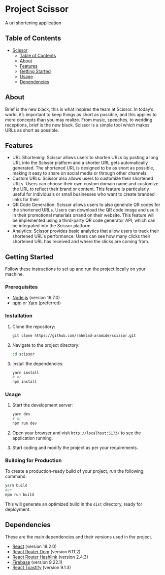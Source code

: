 # Project Scissor

A url shortening application

## Table of Contents

- [Scissor](#scissor)
  - [Table of Contents](#table-of-contents)
  - [About](#about)
  - [Features](#features)
  - [Getting Started](#getting-started)
  - [Usage](#usage)
  - [Dependencies](#dependencies)

## About

Brief is the new black, this is what inspires the team at Scissor. In today’s world, it’s important to keep things as short as possible, and this applies to more concepts than you may realize. From music, speeches, to wedding receptions, brief is the new black. Scissor is a simple tool which makes URLs as short as possible.

## Features

- URL Shortening:
Scissor allows users to shorten URLs by pasting a long URL into the Scissor platform and a shorter URL gets automatically generated. The shortened URL is designed to be as short as possible, making it easy to share on social media or through other channels.
- Custom URLs:
Scissor also allows users to customize their shortened URLs. Users can choose their own custom domain name and customize the URL to reflect their brand or content. This feature is particularly useful for individuals or small businesses who want to create branded links for their 
- QR Code Generation:
Scissor allows users to also generate QR codes for the shortened URLs. Users can download the QR code image and use it in their promotional materials or/and on their website. This feature will be implemented using a third-party QR code generator API, which can be integrated into the Scissor platform.
- Analytics:
Scissor provides basic analytics that allow users to track their shortened URL's performance. Users can see how many clicks their shortened URL has received and where the clicks are coming from.

## Getting Started

Follow these instructions to set up and run the project locally on your machine.

### Prerequisites

- [Node.js](https://nodejs.org) (version 19.7.0)
- [npm](https://www.npmjs.com) or [Yarn](https://yarnpkg.com) (preferred)

### Installation

1. Clone the repository:

   ```bash
   git clone https://github.com/rahmlad-aramide/scissor.git
   ```

2. Navigate to the project directory:

   ```bash
   cd scissor
   ```

3. Install the dependencies:

   ```bash
   yarn install
   # or 
   npm install
   ```

### Usage

1. Start the development server:

   ```bash
   yarn dev
   # or
   npm run dev
   ```

2. Open your browser and visit `http://localhost:5173/` to see the application running.

3. Start coding and modify the project as per your requirements.

### Building for Production

To create a production-ready build of your project, run the following command:

```bash
yarn build
#or 
npm run build
```

This will generate an optimized build in the `dist` directory, ready for deployment.


## Dependencies

These are the main dependencies and their versions used in the project.

- [React](https://reactjs.org) (version 18.2.0)
- [React Router Dom](https://reactrouter.com) (version 6.11.2)
- [React Router Hashlink](https://github.com/rafgraph/react-router-hash-link) (version 2.4.3)
- [Firebase](https://firebase.google.com) (version 9.22.1)
- [React Toastify](https://fkhadra.github.io/react-toastify/introduction) (version 9.1.3)


